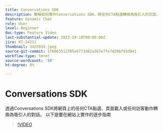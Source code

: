 ```yaml
---
title: Conversations SDK
description: 瞭解如何實作Conversations SDK，將任何CTA點選轉換為吸引人的交談。
feature: Dynamic Chat
role: User
level: Beginner
doc-type: Feature Video
last-substantial-update: 2023-10-18T00:00:00Z
jira: KT-14211
thumbnail: 3425034.jpeg
source-git-commit: 1f6063512705e6773d62a367e7fe7d206f93d841
workflow-type: tm+mt
source-wordcount: '50'
ht-degree: 0%

---
```



# Conversations SDK

透過Conversations SDK將網頁上的任何CTA點選、頁面載入或任何訪客動作轉換為吸引人的對話。 以下是要在網站上實作的逐步指南

>[!VIDEO](https://video.tv.adobe.com/v/3425034/?learn=on)

